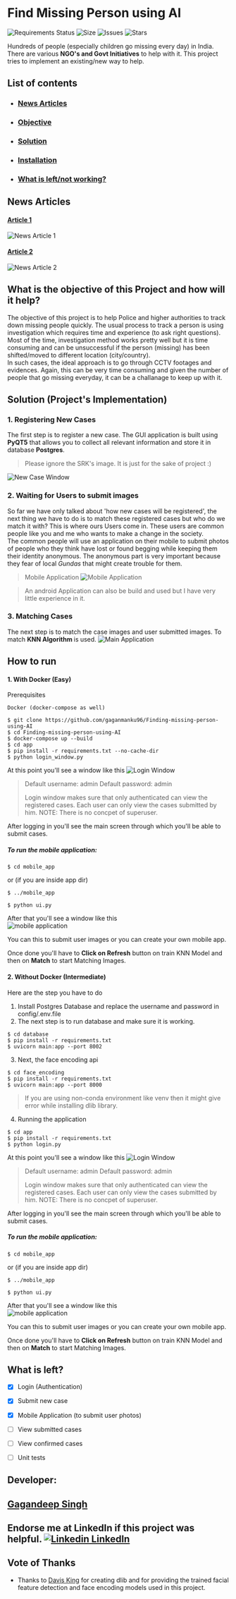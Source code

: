 # Find Missing Person using AI
![Requirements Status](https://requires.io/github/gaganmanku96/Finding-missing-person-using-AI/requirements.svg?branch=master) ![Size](https://img.shields.io/github/repo-size/gaganmanku96/Finding-missing-person-using-AI) ![Issues](https://img.shields.io/github/issues/gaganmanku96/Finding-missing-person-using-AI) ![Stars](https://img.shields.io/github/stars/gaganmanku96/Finding-missing-person-using-AI?style=social)


Hundreds of people (especially children go missing every day) in India. There are various <b>NGO's and Govt Initiatives</b> to help with it. This project tries to implement an  existing/new way to help.

## List of contents
- ### [News Articles](#news-articles)
- ### [Objective](#what-is-the-objective-of-this-project-and-how-will-it-help)
- ### [Solution](#solution-projects-implementation)
- ### [Installation](#how-to-run)
- ### [What is left/not working?](#what-is-left)

## News Articles
#### [Article 1](https://www.thehindu.com/society/indias-missing-children-what-the-whatsapp-rumours-dont-tell-you/article24641527.ece)
![News Article 1](resources/news_1.PNG)
#### [Article 2](https://www.deccanchronicle.com/nation/current-affairs/250518/indias-children-174-go-missing-every-day-half-untraced.html)
![News Article 2](resources/news_2.PNG)


## What is the objective of this Project and how will it help?
The objective of this project is to help Police and higher authorities to track down missing people quickly. The usual process to track a person is using investigation which requires time and experience (to ask right questions). Most of the time, investigation method works pretty well but it is time consuming and can be unsuccessful if the person (missing) has been shifted/moved to different location (city/country).<br>
In such cases, the ideal approach is to go through CCTV footages and evidences. Again, this can be very time consuming and given the number of people that go missing everyday, it can be a challanage to keep up with it.<br>

## Solution (Project's Implementation)
### 1. Registering New Cases
The first step is to register a new case. The GUI application is built using <b>PyQT5</b> that allows you to collect all relevant information and store it in database <b>Postgres</b>.
> Please ignore the SRK's image. It is just for the sake of project :)

![New Case Window](resources/new_case.PNG)

### 2. Waiting for Users to submit images
So far we have only talked about 'how new cases will be registered', the next thing we have to do is to match these registered cases but who do we match it with? This is where ours Users come in. These users are common people like you and me who wants to make a change in the society.<br>
The common people will use an application on their mobile to submit photos of people who they think have lost or found begging while keeping them their identity anonymous. The anonymous part is very important because they fear of local <i>Gundas</i> that might create trouble for them.<br>
> Mobile Application
![Mobile Application](resources/mobile_application.PNG)

> An android Application can also be build and used but I have very little experience in it.
### 3. Matching Cases
The next step is to match the case images and user submitted images. To match <b>KNN Algorithm </b> is used.
![Main Application](resources/app_window.PNG)

## How to run
#### 1. With Docker (Easy)
Prerequisites
```
Docker (docker-compose as well)
```
```
$ git clone https://github.com/gaganmanku96/Finding-missing-person-using-AI
$ cd Finding-missing-person-using-AI
$ docker-compose up --build
$ cd app
$ pip install -r requirements.txt --no-cache-dir
$ python login_window.py
```
At this point you'll see a window like this
![Login Window](resources/login_screen.PNG)

> Default username: admin
> Default password: admin
> 
> Login window makes sure that only authenticated can view the registered cases. Each user can only view the cases submitted by him.
> NOTE: There is no concpet of superuser.

After logging in you'll see the main screen through which you'll be able to submit cases.

##### To run the mobile application:
```
$ cd mobile_app
```
or (if you are inside app dir) 
```
$ ../mobile_app
```
```
$ python ui.py
```
After that you'll see a window like this<br>
![mobile application](resources/mobile_application.PNG)

You can this to submit user images or you can create your own mobile app.

Once done you'll have to <b>Click on Refresh</b> button on train KNN Model and then on <b>Match</b> to start Matching Images.

#### 2. Without Docker (Intermediate)
Here are the step you have to do
1. Install Postgres Database and replace the username and password in config/.env.file
2. The next step is to run database and make sure it is working.
```
$ cd database
$ pip install -r requirements.txt
$ uvicorn main:app --port 8002
```
3. Next, the face encoding api
```
$ cd face_encoding
$ pip install -r requirements.txt
$ uvicorn main:app --port 8000
```
> If you are using non-conda environment like venv then it might give error while installing dlib library.
4. Running  the application
```
$ cd app
$ pip install -r requirements.txt
$ python login.py
```
At this point you'll see a window like this
![Login Window](resources/login_screen.PNG)

> Default username: admin
> Default password: admin
> 
> Login window makes sure that only authenticated can view the registered cases. Each user can only view the cases submitted by him.
> NOTE: There is no concpet of superuser.

After logging in you'll see the main screen through which you'll be able to submit cases.

##### To run the mobile application:
```
$ cd mobile_app
```
or (if you are inside app dir) 
```
$ ../mobile_app
```
```
$ python ui.py
```
After that you'll see a window like this<br>
![mobile application](resources/mobile_application.PNG)

You can this to submit user images or you can create your own mobile app.

Once done you'll have to <b>Click on Refresh</b> button on train KNN Model and then on <b>Match</b> to start Matching Images.


## What is left?
 - [x] Login (Authentication)
 - [x] Submit new case
 - [x] Mobile Application (to submit user photos)
 - [ ] View submitted cases
 - [ ] View confirmed cases
 - [ ] Unit tests
 

## Developer:
## <a href="https://www.linkedin.com/in/gaganmanku96/">Gagandeep Singh</a>
## Endorse me at LinkedIn if this project was helpful. [![Linkedin](https://i.stack.imgur.com/gVE0j.png) LinkedIn](https://www.linkedin.com/in/gaganmanku96/)


## Vote of Thanks
- Thanks to [Davis King](https://github.com/davisking) for creating dlib and for providing the trained facial feature
  detection and face encoding models used in this project.
